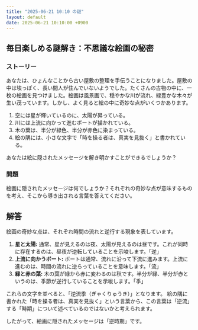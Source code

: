 ```yaml
---
title: "2025-06-21 10:10 の謎"
layout: default
date: 2025-06-21 10:10:00 +0900
---
```

## 毎日楽しめる謎解き：不思議な絵画の秘密

### ストーリー

あなたは、ひょんなことから古い屋敷の整理を手伝うことになりました。屋敷の中は埃っぽく、長い間人が住んでいないようでした。たくさんの古物の中に、一枚の絵画を見つけました。絵画は風景画で、穏やかな川が流れ、緑豊かな木々が生い茂っています。しかし、よく見ると絵の中に奇妙な点がいくつかあります。

1.  空には星が輝いているのに、太陽が昇っている。
2.  川には上流に向かって進むボートが描かれている。
3.  木の葉は、半分が緑色、半分が赤色に染まっている。
4.  絵の隅には、小さな文字で「時を操る者は、真実を見抜く」と書かれている。

あなたは絵に隠されたメッセージを解き明かすことができるでしょうか？

### 問題

絵画に隠されたメッセージは何でしょうか？それぞれの奇妙な点が意味するものを考え、そこから導き出される言葉を答えてください。

## 解答

絵画の奇妙な点は、それぞれ時間の流れと逆行する現象を表しています。

1.  **星と太陽:** 通常、星が見えるのは夜、太陽が見えるのは昼です。これが同時に存在するのは、昼夜が逆転していることを示唆します。「逆」
2.  **上流に向かうボート:** ボートは通常、流れに沿って下流に進みます。上流に進むのは、時間の流れに逆らっていることを意味します。「流」
3.  **緑と赤の葉:** 木の葉が緑から赤に変わるのは秋です。半分が緑、半分が赤というのは、季節が逆行していることを示唆します。「季」

これらの文字を並べると、「逆流季（ぎゃくりゅうき）」となります。
絵の隅に書かれた「時を操る者は、真実を見抜く」という言葉から、この言葉は「逆流」する「時期」について述べているのではないかと考えられます。

したがって、絵画に隠されたメッセージは「逆時期」です。
